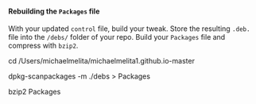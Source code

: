 #### Rebuilding the `Packages` file

With your updated `control` file, build your tweak.
Store the resulting `.deb.` file into the `/debs/` folder of your repo.
Build your `Packages` file and compress with `bzip2`.

cd /Users/michaelmelita/michaelmelita1.github.io-master

dpkg-scanpackages -m ./debs > Packages

bzip2 Packages
```

